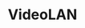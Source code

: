 ---
logohandle: videolan
sort: videolan
title: VideoLAN
twitter: videolan
website: https://www.videolan.org/
wikipedia: https://en.wikipedia.org/wiki/VideoLAN
---
